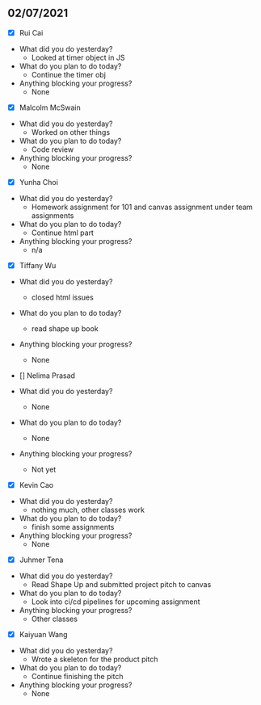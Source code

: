
## 02/07/2021
 
- [x] Rui Cai 
- What did you do yesterday?
  - Looked at timer object in JS
- What do you plan to do today?
  - Continue the timer obj
- Anything blocking your progress?
  - None



- [x] Malcolm McSwain
- What did you do yesterday?
  - Worked on other things
- What do you plan to do today?
  - Code review
- Anything blocking your progress?
  - None



- [x] Yunha Choi
- What did you do yesterday?
  - Homework assignment for 101 and canvas assignment under team assignments
- What do you plan to do today?
  - Continue html part
- Anything blocking your progress?
  - n/a



- [x] Tiffany Wu
- What did you do yesterday?
  - closed html issues
- What do you plan to do today?
  - read shape up book
- Anything blocking your progress?
  - None


- [] Nelima Prasad
- What did you do yesterday?
  - None
- What do you plan to do today?
  - None
- Anything blocking your progress?
  - Not yet



- [x] Kevin Cao
- What did you do yesterday?
  - nothing much, other classes work
- What do you plan to do today?
  - finish some assignments
- Anything blocking your progress?
  - None



- [x] Juhmer Tena
- What did you do yesterday?
  - Read Shape Up and submitted project pitch to canvas
- What do you plan to do today?
  - Look into ci/cd pipelines for upcoming assignment
- Anything blocking your progress?
  - Other classes


- [x] Kaiyuan Wang
- What did you do yesterday?
  - Wrote a skeleton for the product pitch
- What do you plan to do today?
  - Continue finishing the pitch
- Anything blocking your progress?
  - None